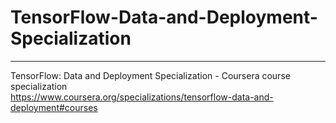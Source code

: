 # TensorFlow-Data-and-Deployment-Specialization
*************************************************************




TensorFlow: Data and Deployment Specialization - Coursera course specialization   
https://www.coursera.org/specializations/tensorflow-data-and-deployment#courses


